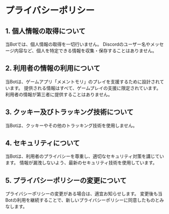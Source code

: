 # プライバシーポリシー

## 1. 個人情報の取得について
当Botでは、個人情報の取得を一切行いません。
Discordのユーザー名やメッセージ内容など、個人を特定できる情報を収集・保存することはありません。

## 2. 利用者の情報の利用について
当Botは、ゲームアプリ「メメントモリ」のプレイを支援するために設計されています。
提供される情報はすべて、ゲームプレイの支援に限定されています。
利用者の情報が第三者に提供することはありません。

## 3. クッキー及びトラッキング技術について
当Botは、クッキーやその他のトラッキング技術を使用しません。

## 4. セキュリティについて
当Botは、利用者のプライバシーを尊重し、適切なセキュリティ対策を講じています。
情報が漏洩しないよう、最新のセキュリティ技術を使用しています。

## 5. プライバシーポリシーの変更について
プライバシーポリシーの変更がある場合は、適宜お知らせします。
変更後も当Botの利用を継続することで、新しいプライバシーポリシーに同意したものとみなします。
